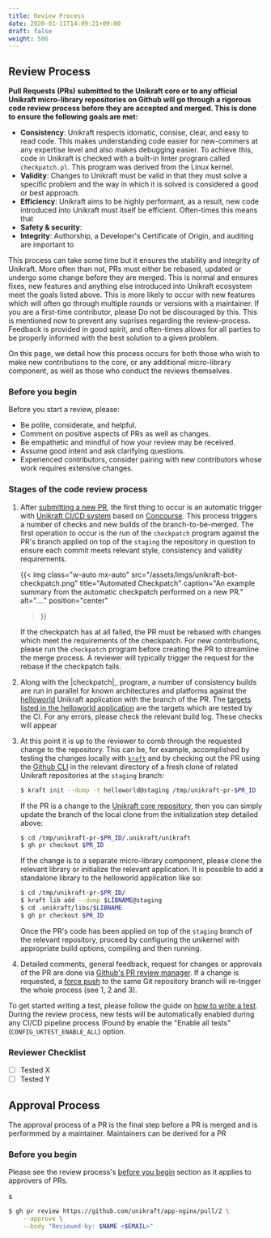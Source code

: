 ```yaml
---
title: Review Process
date: 2020-01-11T14:09:21+09:00
draft: false
weight: 506
---
```


## Review Process

**Pull Requests (PRs) submitted to the Unikraft core or to any official Unikraft
micro-library repositories on Github will go through a rigorous code review
process before they are accepted and merged.  This is done to ensure the
following goals are met:**

 * **Consistency**: Unikraft respects idomatic, consise, clear, and easy to read
   code.  This makes understanding code easier for new-commers at any expertise
   level and also makes debugging easier.  To achieve this, code in Unikraft is
   checked with a built-in linter program called `checkpatch.pl`.  This program
   was derived from the Linux kernel.
 * **Validity**: Changes to Unikraft must be valid in that they must solve a
   specific problem and the way in which it is solved is considered a good or
   best approach.
 * **Efficiency**: Unikraft aims to be highly performant, as a result, new code
   introduced into Unikraft must itself be efficient.  Often-times this means
   that 
 * **Safety & security**: 
 * **Integrity**: Authorship, a Developer's Certificate of Origin, and auditing
   are important to

This process can take some time but it ensures the stability and integrity of
Unikraft.  More often than not, PRs must either be rebased, updated or undergo
some change before they are merged.  This is normal and ensures fixes, new
features and anything else introduced into Unikraft ecosystem meet the goals
listed above.  This is more likely to occur with new features which will often
go through multiple rounds or versions with a maintainer.  If you are a
first-time contributor, please Do not be discouraged by this.  This is mentioned
now to prevent any suprises regarding the review-process.  Feedback is provided
in good spirit, and often-times allows for all parties to be properly informed
with the best solution to a given problem.

On this page, we detail how this process occurs for both those who wish to make
new contributions to the core, or any additional micro-library component, as
well as those who conduct the reviews themselves.

### Before you begin

Before you start a review, please:

 * Be polite, considerate, and helpful.
 * Comment on positive aspects of PRs as well as changes.
 * Be empathetic and mindful of how your review may be received.
 * Assume good intent and ask clarifying questions.
 * Experienced contributors, consider pairing with new contributors whose work
   requires extensive changes.

### Stages of the code review process

1. After [submitting a new PR](/docs/), the first thing to occur is an automatic
   trigger with [Unikraft CI/CD system](https://builds.unikraft.io) based on
   [Concourse](https://concourse-ci.org).  This process triggers a number of
   checks and new builds of the branch-to-be-merged.  The first operation to
   occur is the run of the `checkpatch` program against the PR's branch applied
   on top of the `staging` the repository in question to ensure each commit
   meets relevant style, consistency and validity requirements.

   {{< img
      class="w-auto mx-auto"
      src="/assets/imgs/unikraft-bot-checkpatch.png"
      title="Automated Checkpatch"
      caption="An example summary from the automatic checkpatch performed on a new PR."
      alt="...."
      position="center"
   >}}

   If the checkpatch has at all failed, the PR must be rebased with changes
   which meet the requirements of the checkpatch.  For new contributions, please
   run the `checkpatch` program before creating the PR to streamline the merge
   process.  A reviewer will typically trigger the request for the rebase if the
   checkpatch fails.

2. Along with the |checkpatch|_ program, a number of consistency builds are run
   in parallel for known architectures and platforms against the
   [helloworld](https://github.com/unikraft/app-helloworld) Unikraft application
   with the branch of the PR.  The [targets listed in the helloworld
   application](https://github.com/unikraft/app-helloworld/blob/staging/kraft.yaml)
   are the targets which are tested by the CI.  For any errors, please check the
   relevant build log.  These checks will appear

3. At this point it is up to the reviewer to comb through the requested change
   to the repository.  This can be, for example, accomplished by testing the
   changes locally with [`kraft`](/docs/usage/install) and by checking out the
   PR using the [Github CLI](https://github.com/cli/cli) in the relevant
   directory of a fresh clone of related Unikraft repositories at the `staging`
   branch:

   ```bash
   $ kraft init --dump -t helloworld@staging /tmp/unikraft-pr-$PR_ID
   ```

   If the PR is a change to the [Unikraft core
   repository](https://github.com/unikraft/unikraft), then you can simply update
   the branch of the local clone from the initialization step detailed above:

   ```bash
   $ cd /tmp/unikraft-pr-$PR_ID/.unikraft/unikraft
   $ gh pr checkout $PR_ID
   ```

   If the change is to a separate micro-library component, please clone the
   relevant library or initialize the relevant application.  It is possible to
   add a standalone library to the helloworld application like so:

   ```bash
   $ cd /tmp/unikraft-pr-$PR_ID/
   $ kraft lib add --dump $LIBNAME@staging
   $ cd .unikraft/libs/$LIBNAME
   $ gh pr checkout $PR_ID
   ```

   Once the PR's code has been applied on top of the `staging` branch of the
   relevant repository, proceed by configuring the unikernel with appropriate
   build options, compiling and then running.

4. Detailed comments, general feedback, request for changes or approvals of the
   PR are done via [Github's PR review
   manager](https://docs.github.com/en/github/collaborating-with-pull-requests/reviewing-changes-in-pull-requests/reviewing-proposed-changes-in-a-pull-request>).
   If a change is requested, a [force
   push](https://stackoverflow.com/a/12610763) to the same Git repository branch
   will re-trigger the whole process (see 1, 2 and 3).


To get started writing a test, please follow the guide on [how to write a
test](/docs/develop/writing-tests).  During the review process, new tests will
be automatically enabled during any CI/CD pipeline process (Found by enable the
"Enable all tests" (`CONFIG_UKTEST_ENABLE_ALL`) option.

### Reviewer Checklist

 * [ ] Tested X
 * [ ] Tested Y

## Approval Process

The approval process of a PR is the final step before a PR is merged and is
performmed by a maintainer.  Maintainers can be derived for a PR 

### Before you begin

Please see the review process's [before you begin](#before-you-begin) section as
it applies to approvers of PRs.

s

```bash
$ gh pr review https://github.com/unikraft/app-nginx/pull/2 \
    --approve \
    --body "Reviewed-by: $NAME <$EMAIL>"
```
